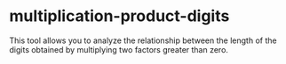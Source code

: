 # multiplication-product-digits
This tool allows you to analyze the relationship between the length of the digits obtained by multiplying two factors greater than zero.
